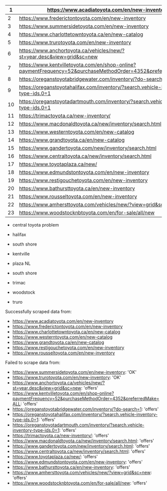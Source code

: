 

| 1   | https://www.acadiatoyota.com/en/new-inventory                                                                 |
| --- | ------------------------------------------------------------------------------------------------------------- |
| 2   | https://www.frederictontoyota.com/en/new-inventory                                                            |
| 3   | https://www.summersidetoyota.com/en/new-inventory                                                             |
| 4   | https://www.charlottetowntoyota.ca/en/new-catalog                                                             |
| 5   | https://www.trurotoyota.com/en/new-inventory                                                                  |
| 6   | https://www.anchortoyota.ca/vehicles/new/?st=year,desc&view=grid&sc=new                                       |
| 7   | https://www.kentvilletoyota.com/en/shop-online?paymentFrequency=52&purchaseMethodOrder=4352&preferredMake=ALL |
| 8   | https://oreganstoyotabridgewater.com/inventory/?do-search=1                                                   |
| 9   | https://oreganstoyotahalifax.com/inventory/?search.vehicle-inventory-type-ids.0=1                             |
| 10  | https://oreganstoyotadartmouth.com/inventory/?search.vehicle-inventory-type-ids.0=1                           |
| 11  | https://trimactoyota.ca/new-inventory/                                                                        |
| 12  | https://www.macdonaldtoyota.ca/new/inventory/search.html                                                      |
| 13  | https://www.westerntoyota.com/en/new-catalog                                                                  |
| 14  | https://www.grandtoyota.ca/en/new-catalog                                                                     |
| 15  | https://www.gandertoyota.com/new/inventory/search.html                                                        |
| 16  | https://www.centraltoyota.ca/new/inventory/search.html                                                        |
| 17  | https://www.toyotaplaza.ca/new/                                                                               |
| 18  | https://www.edmundstontoyota.com/en/new-inventory                                                             |
| 19  | https://www.restigouchetoyota.com/en/new-inventory                                                            |
| 20  | https://www.bathursttoyota.ca/en/new-inventory                                                                |
| 21  | https://www.rousseltoyota.com/en/new-inventory                                                                |
| 22  | https://www.amhersttoyota.com/vehicles/new/?view=grid&sc=new                                                  |
| 23  | https://www.woodstocknbtoyota.com/en/for-sale/all/new                                                         |



- central toyota problem

- halifax
- south shore
- kentville
- plaza NL 
- south shore
- trimac
- woodstock
- truro





Successfully scraped data from:
- https://www.acadiatoyota.com/en/new-inventory
- https://www.frederictontoyota.com/en/new-inventory
- https://www.charlottetowntoyota.ca/en/new-catalog
- https://www.westerntoyota.com/en/new-catalog
- https://www.grandtoyota.ca/en/new-catalog
- https://www.restigouchetoyota.com/en/new-inventory
- https://www.rousseltoyota.com/en/new-inventory
  
Failed to scrape data from:
- https://www.summersidetoyota.com/en/new-inventory: 'OK'
- https://www.trurotoyota.com/en/new-inventory: 'OK'
- https://www.anchortoyota.ca/vehicles/new/?st=year,desc&view=grid&sc=new: 'offers'
- https://www.kentvilletoyota.com/en/shop-online?paymentFrequency=52&purchaseMethodOrder=4352&preferredMake=ALL: 'offers'
- https://oreganstoyotabridgewater.com/inventory/?do-search=1: 'offers'
- https://oreganstoyotahalifax.com/inventory/?search.vehicle-inventory-type-ids.0=1: 'offers'
- https://oreganstoyotadartmouth.com/inventory/?search.vehicle-inventory-type-ids.0=1: 'offers'
- https://trimactoyota.ca/new-inventory/: 'offers'
- https://www.macdonaldtoyota.ca/new/inventory/search.html: 'offers'
- https://www.gandertoyota.com/new/inventory/search.html: 'offers'
- https://www.centraltoyota.ca/new/inventory/search.html: 'offers'
- https://www.toyotaplaza.ca/new/: 'offers'
- https://www.edmundstontoyota.com/en/new-inventory: 'offers'
- https://www.bathursttoyota.ca/en/new-inventory: 'offers'
- https://www.amhersttoyota.com/vehicles/new/?view=grid&sc=new: 'offers'
- https://www.woodstocknbtoyota.com/en/for-sale/all/new: 'offers'

